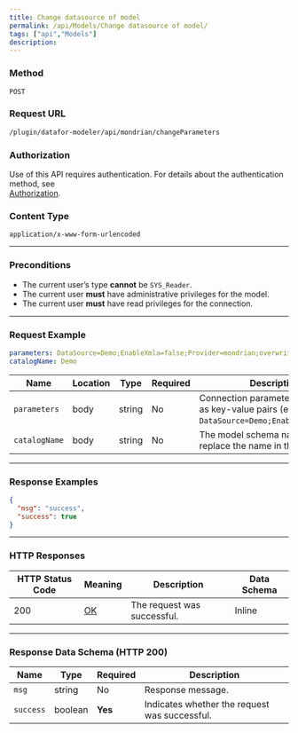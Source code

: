 ```yaml
---
title: Change datasource of model
permalink: /api/Models/Change datasource of model/
tags: ["api","Models"]
description: 
---
```


### **Method**
`POST`

### **Request URL**
```html
/plugin/datafor-modeler/api/mondrian/changeParameters
```  

### **Authorization**
Use of this API requires authentication. For details about the authentication method, see  
[Authorization](/api/index/#_5-authentication-security).

### **Content Type**
`application/x-www-form-urlencoded`

---

### **Preconditions**
- The current user’s type **cannot** be `SYS_Reader`.
- The current user **must** have administrative privileges for the model.
- The current user **must** have read privileges for the connection.

---

### **Request Example**

```yaml
parameters: DataSource=Demo;EnableXmla=false;Provider=mondrian;overwrite=true
catalogName: Demo
```

| Name          | Location | Type   | Required | Description |
|--------------|----------|--------|----------|-------------|
| `parameters` | body     | string | No       | Connection parameters, formatted as key-value pairs (e.g., `DataSource=Demo;EnableXmla=false`). |
| `catalogName` | body    | string | No       | The model schema name, which will replace the name in the XML. |

---

### **Response Examples**

```json
{
  "msg": "success",
  "success": true
}
```  

---

### **HTTP Responses**

| HTTP Status Code | Meaning | Description | Data Schema |
|------------------|---------|-------------|-------------|
| 200 | [OK](https://tools.ietf.org/html/rfc7231#section-6.3.1) | The request was successful. | Inline |

---

### **Response Data Schema (HTTP 200)**

| Name      | Type    | Required | Description |
|-----------|---------|----------|-------------|
| `msg`     | string  | No       | Response message. |
| `success` | boolean | **Yes**  | Indicates whether the request was successful. |
